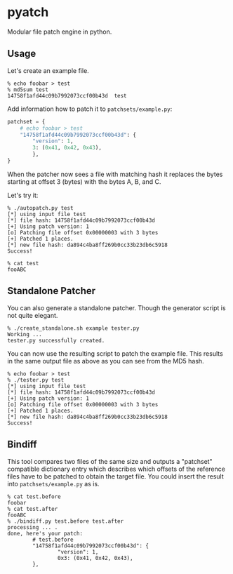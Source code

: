 # pyatch
Modular file patch engine in python.

Usage
-----

Let's create an example file.
```
% echo foobar > test
% md5sum test
14758f1afd44c09b7992073ccf00b43d  test
```

Add information how to patch it to `patchsets/example.py`:
```python
patchset = {
    # echo foobar > test
    "14758f1afd44c09b7992073ccf00b43d": {
        "version": 1,
        3: (0x41, 0x42, 0x43),
        },
}
```

When the patcher now sees a file with matching hash it replaces the bytes starting at offset 3 (bytes) with the bytes A, B, and C.

Let's try it:
```
% ./autopatch.py test
[*] using input file test
[*] file hash: 14758f1afd44c09b7992073ccf00b43d
[+] Using patch version: 1
[o] Patching file offset 0x00000003 with 3 bytes
[+] Patched 1 places.
[*] new file hash: da894c4ba8ff269b0cc33b23db6c5918
Success!

% cat test
fooABC
```

Standalone Patcher
------------------

You can also generate a standalone patcher. Though the generator script is not quite elegant.

```
% ./create_standalone.sh example tester.py
Working ...
tester.py successfully created.
```

You can now use the resulting script to patch the example file.
This results in the same output file as above as you can see from the MD5 hash.

```
% echo foobar > test
% ./tester.py test
[*] using input file test
[*] file hash: 14758f1afd44c09b7992073ccf00b43d
[+] Using patch version: 1
[o] Patching file offset 0x00000003 with 3 bytes
[+] Patched 1 places.
[*] new file hash: da894c4ba8ff269b0cc33b23db6c5918
Success!
```

Bindiff
-------

This tool compares two files of the same size and outputs a "patchset" compatible dictionary entry
which describes which offsets of the reference files have to be patched to obtain the target file.
You could insert the result into `patchsets/example.py` as is.

```
% cat test.before
foobar
% cat test.after
fooABC
% ./bindiff.py test.before test.after
processing ... . 
done, here's your patch:
        # test.before
        "14758f1afd44c09b7992073ccf00b43d": {
                "version": 1,
                0x3: (0x41, 0x42, 0x43),
        },
```
